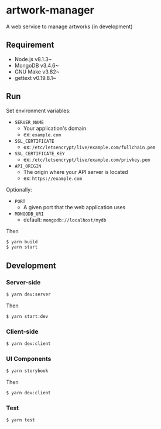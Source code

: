 # artwork-manager

A web service to manage artworks (in development)

## Requirement

- Node.js v8.1.3~
- MongoDB v3.4.6~
- GNU Make v3.82~
- gettext v0.19.8.1~

## Run

Set environment variables:

- `SERVER_NAME`
  - Your application's domain
  - ex: `example.com` 
- `SSL_CERTIFICATE`
  - ex: `/etc/letsencrypt/live/example.com/fullchain.pem`
- `SSL_CERTIFICATE_KEY`
  - ex: `/etc/letsencrypt/live/example.com/privkey.pem`
- `API_ORIGIN`
  - The origin where your API server is located 
  - ex: `https://example.com` 

Optionally:

- `PORT`
  - A given port that the web application uses
- `MONGODB_URI`
  - default: `mongodb://localhost/mydb`

Then

```sh
$ yarn build
$ yarn start
```

## Development

### Server-side

```sh
$ yarn dev:server
```

Then

```sh
$ yarn start:dev
```

### Client-side

```sh
$ yarn dev:client
```

### UI Components

```sh
$ yarn storybook
```

Then

```sh
$ yarn dev:client
```

### Test

```sh
$ yarn test
```
